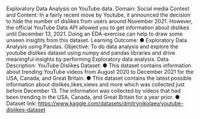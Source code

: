 Exploratory Data Analysis on YouTube data. Domain: Social media Context and Content: In a fairly recent move by Youtube, it announced the decision to hide the number of dislikes from users around November 2021. However, the official YouTube Data API allowed you to get information about dislikes until December 13, 2021. Doing an EDA-exercise can help to draw some unseen insights from this dataset. Learning Outcome: ● Exploratory Data Analysis using Pandas. Objective: To do data analysis and explore the youtube dislikes dataset using numpy and pandas libraries and drive meaningful insights by performing Exploratory data analysis. Data Description: YouTube Dislikes Dataset: ● This dataset contains information about trending YouTube videos from August 2020 to December 2021 for the USA, Canada, and Great Britain. ● This dataset contains the latest possible information about dislikes,likes,views and more which was collected just before December 13. The information was collected by videos that had been trending in the USA, Canada, and Great Britain for a year prior. ● Dataset link: https://www.kaggle.com/datasets/dmitrynikolaev/youtube-dislikes-dataset

